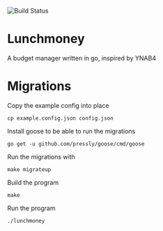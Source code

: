 ![Build Status](https://travis-ci.org/yendor/lunchmoney.svg?branch=master)

# Lunchmoney
A budget manager written in go, inspired by YNAB4

# Migrations
Copy the example config into place

    cp example.config.json config.json

Install goose to be able to run the migrations

    go get -u github.com/pressly/goose/cmd/goose

Run the migrations with

    make migrateup 

Build the program

    make

Run the program 

    ./lunchmoney